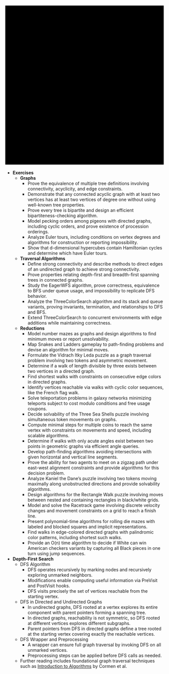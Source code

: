 ![AJE-depth-first-search](AJE-depth-first-search.best.png)

- **Exercises**
  - **Graphs**
    - Prove the equivalence of multiple tree definitions involving connectivity, acyclicity, and edge constraints.
    - Demonstrate that any connected acyclic graph with at least two vertices has at least two vertices of degree one without using well-known tree properties.
    - Prove every tree is bipartite and design an efficient bipartiteness-checking algorithm.
    - Model pecking orders among pigeons with directed graphs, including cyclic orders, and prove existence of procession orderings.
    - Analyze Euler tours, including conditions on vertex degrees and algorithms for construction or reporting impossibility.
    - Show that d-dimensional hypercubes contain Hamiltonian cycles and determine which have Euler tours.
  - **Traversal Algorithms**
    - Define strong connectivity and describe methods to direct edges of an undirected graph to achieve strong connectivity.
    - Prove properties relating depth-first and breadth-first spanning trees in connected graphs.
    - Study the EagerWFS algorithm, prove correctness, equivalence to BFS under queue usage, and impossibility to replicate DFS behavior.
    - Analyze the ThreeColorSearch algorithm and its stack and queue variants, proving invariants, termination, and relationships to DFS and BFS.
    - Extend ThreeColorSearch to concurrent environments with edge additions while maintaining correctness.
  - **Reductions**
    - Model number mazes as graphs and design algorithms to find minimum moves or report unsolvability.
    - Map Snakes and Ladders gameplay to path-finding problems and devise an algorithm for minimal moves.
    - Formulate the Vidrach Itky Leda puzzle as a graph traversal problem involving two tokens and asymmetric movement.
    - Determine if a walk of length divisible by three exists between two vertices in a directed graph.
    - Find shortest walks with constraints on consecutive edge colors in directed graphs.
    - Identify vertices reachable via walks with cyclic color sequences, like the French flag walk.
    - Solve teleportation problems in galaxy networks minimizing teleports subject to cost modulo conditions and free usage coupons.
    - Decide solvability of the Three Sea Shells puzzle involving simultaneous token movements on graphs.
    - Compute minimal steps for multiple coins to reach the same vertex with constraints on movements and speed, including scalable algorithms.
    - Determine if walks with only acute angles exist between two points in geometric graphs via efficient angle queries.
    - Develop path-finding algorithms avoiding intersections with given horizontal and vertical line segments.
    - Prove the ability for two agents to meet on a zigzag path under east-west alignment constraints and provide algorithms for this decision problem.
    - Analyze Kaniel the Dane’s puzzle involving two tokens moving maximally along unobstructed directions and provide solvability algorithms.
    - Design algorithms for the Rectangle Walk puzzle involving moves between nested and containing rectangles in black/white grids.
    - Model and solve the Racetrack game involving discrete velocity changes and movement constraints on a grid to reach a finish line.
    - Present polynomial-time algorithms for rolling die mazes with labeled and blocked squares and implicit representations.
    - Find walks in edge-colored directed graphs with palindromic color patterns, including shortest such walks.
    - Provide an O(n) time algorithm to decide if White can win American checkers variants by capturing all Black pieces in one turn using jump sequences.  
- **Depth-First Search**
  - DFS Algorithm
    - DFS operates recursively by marking nodes and recursively exploring unmarked neighbors.
    - Modifications enable computing useful information via PreVisit and PostVisit hooks.
    - DFS visits precisely the set of vertices reachable from the starting vertex.
  - DFS in Directed and Undirected Graphs
    - In undirected graphs, DFS rooted at a vertex explores its entire component with parent pointers forming a spanning tree.
    - In directed graphs, reachability is not symmetric, so DFS rooted at different vertices explores different subgraphs.
    - Parent pointers from DFS in directed graphs define a tree rooted at the starting vertex covering exactly the reachable vertices.
  - DFS Wrapper and Preprocessing
    - A wrapper can ensure full graph traversal by invoking DFS on all unmarked vertices.
    - Preprocessing steps can be applied before DFS calls as needed.
  - Further reading includes foundational graph traversal techniques such as [Introduction to Algorithms](https://mitpress.mit.edu/books/introduction-algorithms-third-edition) by Cormen et al.
